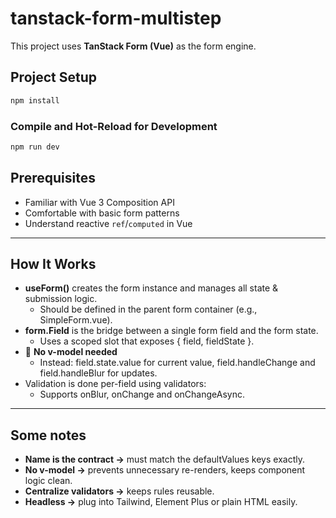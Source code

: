 # tanstack-form-multistep

This project uses **TanStack Form (Vue)** as the form engine.  

## Project Setup

```sh
npm install
```

### Compile and Hot-Reload for Development

```sh
npm run dev
```

## Prerequisites

- Familiar with Vue 3 Composition API
- Comfortable with basic form patterns
- Understand reactive `ref`/`computed` in Vue

---
## How It Works

- **useForm()** creates the form instance and manages all state & submission logic.
  - Should be defined in the parent form container (e.g., SimpleForm.vue).
- **form.Field** is the bridge between a single form field and the form state.
  - Uses a scoped slot that exposes { field, fieldState }.
- 🛑 **No v-model needed**
  - Instead: field.state.value for current value, field.handleChange and field.handleBlur for updates.
- Validation is done per-field using validators:
  - Supports onBlur, onChange and onChangeAsync.


---

## Some notes

- **Name is the contract →** must match the defaultValues keys exactly.
- **No v-model →** prevents unnecessary re-renders, keeps component logic clean.
- **Centralize validators ->** keeps rules reusable.
- **Headless →** plug into Tailwind, Element Plus or plain HTML easily.
